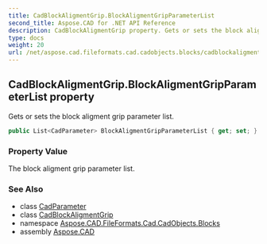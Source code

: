 ```yaml
---
title: CadBlockAligmentGrip.BlockAligmentGripParameterList
second_title: Aspose.CAD for .NET API Reference
description: CadBlockAligmentGrip property. Gets or sets the block aligment grip parameter list
type: docs
weight: 20
url: /net/aspose.cad.fileformats.cad.cadobjects.blocks/cadblockaligmentgrip/blockaligmentgripparameterlist/
---
```

## CadBlockAligmentGrip.BlockAligmentGripParameterList property

Gets or sets the block aligment grip parameter list.

```csharp
public List<CadParameter> BlockAligmentGripParameterList { get; set; }
```

### Property Value

The block aligment grip parameter list.

### See Also

* class [CadParameter](../../../aspose.cad.fileformats.cad.cadparameters/cadparameter/)
* class [CadBlockAligmentGrip](../)
* namespace [Aspose.CAD.FileFormats.Cad.CadObjects.Blocks](../../../aspose.cad.fileformats.cad.cadobjects.blocks/)
* assembly [Aspose.CAD](../../../)



